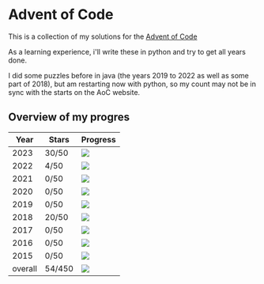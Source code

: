 # Advent of Code

This is a collection of my solutions for the [Advent of Code](https://www.google.ch)

As a learning experience, i'll write these in python and try to get all years done.

I did some puzzles before in java (the years 2019 to 2022 as well as some part of 2018), but am restarting now with
python, so my count may not be in sync with the starts on the AoC website.

## Overview of my progres

| Year    | Stars  | Progress                                        |
|---------|--------|-------------------------------------------------|
| 2023    | 30/50  | ![](https://mdtools.ste.li/progress/30/50.png)  |
| 2022    | 4/50   | ![](https://mdtools.ste.li/progress/4/50.png)   |
| 2021    | 0/50   | ![](https://mdtools.ste.li/progress/0/50.png)   |
| 2020    | 0/50   | ![](https://mdtools.ste.li/progress/0/50.png)   |
| 2019    | 0/50   | ![](https://mdtools.ste.li/progress/0/50.png)   |
| 2018    | 20/50  | ![](https://mdtools.ste.li/progress/20/50.png)  |
| 2017    | 0/50   | ![](https://mdtools.ste.li/progress/0/50.png)   |
| 2016    | 0/50   | ![](https://mdtools.ste.li/progress/0/50.png)   |
| 2015    | 0/50   | ![](https://mdtools.ste.li/progress/0/50.png)   |
| overall | 54/450 | ![](https://mdtools.ste.li/progress/54/450.png) |

